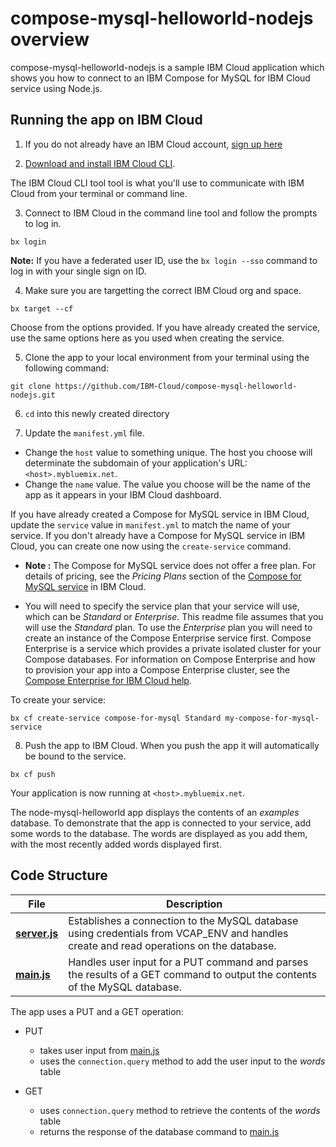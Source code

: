 # compose-mysql-helloworld-nodejs overview

compose-mysql-helloworld-nodejs is a sample IBM Cloud application which shows you how to connect to an IBM Compose for MySQL for IBM Cloud service using Node.js.

## Running the app on IBM Cloud

1. If you do not already have an IBM Cloud account, [sign up here][IBMCloud_signup_url]

2. [Download and install IBM Cloud CLI](https://console.bluemix.net/docs/cli/reference/bluemix_cli/download_cli.html).

  The IBM Cloud CLI tool tool is what you'll use to communicate with IBM Cloud from your terminal or command line.

3. Connect to IBM Cloud in the command line tool and follow the prompts to log in.

  ```
  bx login
  ```

  **Note:** If you have a federated user ID, use the `bx login --sso` command to log in with your single sign on ID.

4. Make sure you are targetting the correct IBM Cloud org and space.

  ```
  bx target --cf
  ```

  Choose from the options provided. If you have already created the service, use the same options here as you used when creating the service.

5. Clone the app to your local environment from your terminal using the following command:

  ```
  git clone https://github.com/IBM-Cloud/compose-mysql-helloworld-nodejs.git
  ```

6. `cd` into this newly created directory

7. Update the `manifest.yml` file.

  - Change the `host` value to something unique. The host you choose will determinate the subdomain of your application's URL:  `<host>.mybluemix.net`.
  - Change the `name` value. The value you choose will be the name of the app as it appears in your IBM Cloud dashboard.

  If you have already created a Compose for MySQL service in IBM Cloud, update the `service` value in `manifest.yml` to match the name of your service. If you don't already have a Compose for MySQL service in IBM Cloud, you can create one now using the `create-service` command.

  - **Note :** The Compose for MySQL service does not offer a free plan. For details of pricing, see the _Pricing Plans_ section of the [Compose for MySQL service][compose_for_mysql_url] in IBM Cloud.

  - You will need to specify the service plan that your service will use, which can be _Standard_ or _Enterprise_. This readme file assumes that you will use the _Standard_ plan. To use the _Enterprise_ plan you will need to create an instance of the Compose Enterprise service first. Compose Enterprise is a service which provides a private isolated cluster for your Compose databases. For information on Compose Enterprise and how to provision your app into a Compose Enterprise cluster, see the [Compose Enterprise for IBM Cloud help](https://console.bluemix.net/docs/services/ComposeEnterprise/index.html).

  To create your service:

  ```
  bx cf create-service compose-for-mysql Standard my-compose-for-mysql-service
  ```

8. Push the app to IBM Cloud. When you push the app it will automatically be bound to the service.

  ```
  bx cf push
  ```

Your application is now running at `<host>.mybluemix.net`.

The node-mysql-helloworld app displays the contents of an _examples_ database. To demonstrate that the app is connected to your service, add some words to the database. The words are displayed as you add them, with the most recently added words displayed first.

## Code Structure

| File | Description |
| ---- | ----------- |
|[**server.js**](server.js)|Establishes a connection to the MySQL database using credentials from VCAP_ENV and handles create and read operations on the database. |
|[**main.js**](public/javascripts/main.js)|Handles user input for a PUT command and parses the results of a GET command to output the contents of the MySQL database.|

The app uses a PUT and a GET operation:

- PUT
  - takes user input from [main.js](public/javascripts/main.js)
  - uses the `connection.query` method to add the user input to the _words_ table

- GET
  - uses `connection.query` method to retrieve the contents of the _words_ table
  - returns the response of the database command to [main.js](public/javascripts/main.js)


[compose_for_MySQL_url]: https://console.bluemix.net/catalog/services/compose-for-MySQL/
[IBMCloud_signup_url]: https://console.bluemix.net/registration/?cm_mmc=Display-SampleApp-_-BluemixSampleApp-ComposeMySQL

